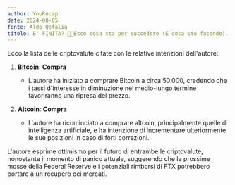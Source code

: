 ```yaml
---
author: YouRecap
date: 2024-08-05
fonte: Aldo Qefalia
titolo: E' FINITA? 🚨🚨Ecco cosa sta per succedere (E cosa sto facendo)...
---
```


Ecco la lista delle criptovalute citate con le relative intenzioni dell'autore:

1. **Bitcoin**: **Compra**
   - L'autore ha iniziato a comprare Bitcoin a circa 50.000, credendo che i tassi d'interesse in diminuzione nel medio-lungo termine favoriranno una ripresa del prezzo.

2. **Altcoin**: **Compra**
   - L'autore ha ricominciato a comprare altcoin, principalmente quelle di intelligenza artificiale, e ha intenzione di incrementare ulteriormente le sue posizioni in caso di forti correzioni.

L'autore esprime ottimismo per il futuro di entrambe le criptovalute, nonostante il momento di panico attuale, suggerendo che le prossime mosse della Federal Reserve e i potenziali rimborsi di FTX potrebbero portare a un recupero dei mercati.
